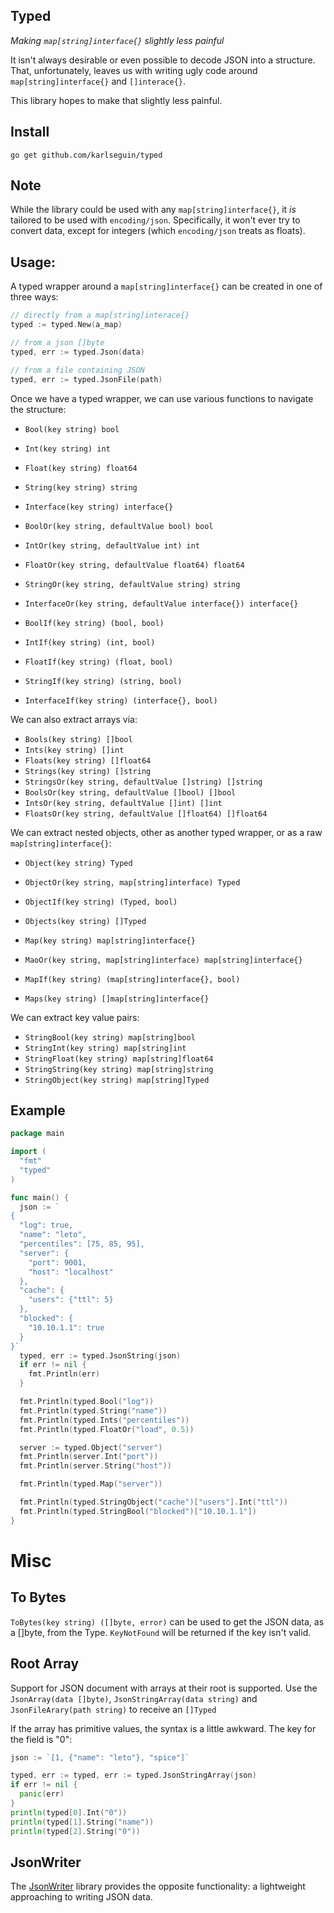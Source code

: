 ## Typed

*Making `map[string]interface{}` slightly less painful*

It isn't always desirable or even possible to decode JSON into a structure. That, unfortunately, leaves us with writing ugly code around `map[string]interface{}` and `[]interace{}`.

This library hopes to make that slightly less painful.

## Install

    go get github.com/karlseguin/typed

## Note

While the library could be used with any `map[string]interface{}`, it *is* tailored to be used with `encoding/json`. Specifically, it won't ever try to convert data, except for integers (which `encoding/json` treats as floats).

## Usage:

A typed wrapper around a `map[string]interface{}` can be created in one of three ways:

```go
// directly from a map[string]interace{}
typed := typed.New(a_map)

// from a json []byte
typed, err := typed.Json(data)

// from a file containing JSON
typed, err := typed.JsonFile(path)
```

Once we have a typed wrapper, we can use various functions to navigate the structure:

- `Bool(key string) bool`
- `Int(key string) int`
- `Float(key string) float64`
- `String(key string) string`
- `Interface(key string) interface{}`

- `BoolOr(key string, defaultValue bool) bool`
- `IntOr(key string, defaultValue int) int`
- `FloatOr(key string, defaultValue float64) float64`
- `StringOr(key string, defaultValue string) string`
- `InterfaceOr(key string, defaultValue interface{}) interface{}`

- `BoolIf(key string) (bool, bool)`
- `IntIf(key string) (int, bool)`
- `FloatIf(key string) (float, bool)`
- `StringIf(key string) (string, bool)`
- `InterfaceIf(key string) (interface{}, bool)`

We can also extract arrays via:

- `Bools(key string) []bool`
- `Ints(key string) []int`
- `Floats(key string) []float64`
- `Strings(key string) []string`
- `StringsOr(key string, defaultValue []string) []string`
- `BoolsOr(key string, defaultValue []bool) []bool`
- `IntsOr(key string, defaultValue []int) []int`
- `FloatsOr(key string, defaultValue []float64) []float64`

We can extract nested objects, other as another typed wrapper, or as a raw `map[string]interface{}`:

- `Object(key string) Typed`
- `ObjectOr(key string, map[string]interface) Typed`
- `ObjectIf(key string) (Typed, bool)`
- `Objects(key string) []Typed`

- `Map(key string) map[string]interface{}`
- `MaoOr(key string, map[string]interface) map[string]interface{}`
- `MapIf(key string) (map[string]interface{}, bool)`
- `Maps(key string) []map[string]interface{}`

We can extract key value pairs:

- `StringBool(key string) map[string]bool`
- `StringInt(key string) map[string]int`
- `StringFloat(key string) map[string]float64`
- `StringString(key string) map[string]string`
- `StringObject(key string) map[string]Typed`

## Example

```go
package main

import (
  "fmt"
  "typed"
)

func main() {
  json := `
{
  "log": true,
  "name": "leto",
  "percentiles": [75, 85, 95],
  "server": {
    "port": 9001,
    "host": "localhost"
  },
  "cache": {
    "users": {"ttl": 5}
  },
  "blocked": {
    "10.10.1.1": true
  }
}`
  typed, err := typed.JsonString(json)
  if err != nil {
    fmt.Println(err)
  }

  fmt.Println(typed.Bool("log"))
  fmt.Println(typed.String("name"))
  fmt.Println(typed.Ints("percentiles"))
  fmt.Println(typed.FloatOr("load", 0.5))

  server := typed.Object("server")
  fmt.Println(server.Int("port"))
  fmt.Println(server.String("host"))

  fmt.Println(typed.Map("server"))

  fmt.Println(typed.StringObject("cache")["users"].Int("ttl"))
  fmt.Println(typed.StringBool("blocked")["10.10.1.1"])
}
```

# Misc

## To Bytes
`ToBytes(key string) ([]byte, error)` can be used to get the JSON data, as a []byte, from the Type. `KeyNotFound` will be returned if the key isn't valid.


## Root Array

Support for JSON document with arrays at their root is supported. Use the `JsonArray(data []byte)`, `JsonStringArray(data string)` and `JsonFileArary(path string)` to receive an `[]Typed`

If the array has primitive values, the syntax is a little awkward. The key for the field is "0":

```go
json := `[1, {"name": "leto"}, "spice"]`

typed, err := typed, err := typed.JsonStringArray(json)
if err != nil {
  panic(err)
}
println(typed[0].Int("0"))
println(typed[1].String("name"))
println(typed[2].String("0"))
```

## JsonWriter

The [JsonWriter](https://github.com/karlseguin/jsonwriter) library provides the opposite functionality: a lightweight approaching to writing JSON data.

